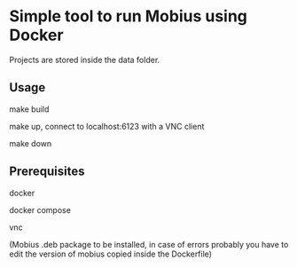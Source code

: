 # Simple tool to run Mobius using Docker

Projects are stored inside the data folder.

## Usage

make build

make up, connect to localhost:6123 with a VNC client

make down

## Prerequisites

docker

docker compose

vnc

(Mobius .deb package to be installed, in case of errors probably you have to edit the version of mobius copied inside the Dockerfile)